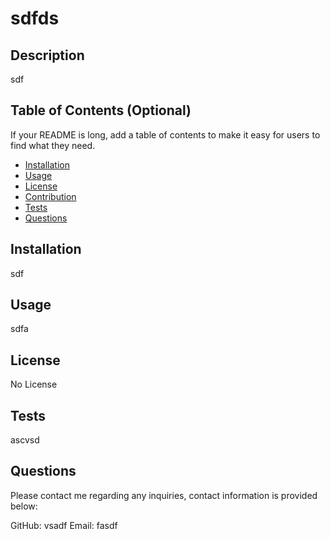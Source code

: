  # sdfds

  ## Description
  
  sdf

  ## Table of Contents (Optional)
  
  If your README is long, add a table of contents to make it easy for users to find what they need.
  
  - [Installation](#installation)
  - [Usage](#usage)
  - [License](#license)
  - [Contribution](#contribution)
  - [Tests](#tests)
  - [Questions](#questions)
  
  ## Installation
  
  sdf
  
  ## Usage
  
  sdfa
  
  ## License
  
No License
  
  ## Tests

  ascvsd

  ## Questions

  Please contact me regarding any inquiries, contact information is provided below:

  GitHub: vsadf
  Email: fasdf
  
